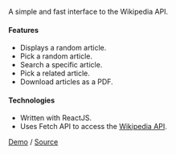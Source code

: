 A simple and fast interface to the Wikipedia API.

#### Features

* Displays a random article.
* Pick a random article.
* Search a specific article.
* Pick a related article.
* Download articles as a PDF.

#### Technologies

* Written with ReactJS.
* Uses Fetch API to access the [Wikipedia API](https://en.wikipedia.org/w/api.php).

[Demo](https://.github.io/qwiki/) / [Source](https://github.com//qwiki/)
